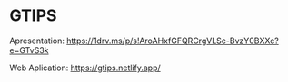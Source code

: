 # GTIPS

Apresentation: 
https://1drv.ms/p/s!AroAHxfGFQRCrgVLSc-BvzY0BXXc?e=GTvS3k

Web Aplication: 
https://gtips.netlify.app/
